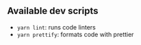 ## Available dev scripts

- `yarn lint`: runs code linters
- `yarn prettify`: formats code with prettier
